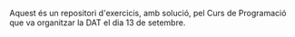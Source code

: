 Aquest és un repositori d'exercicis, amb solució, pel Curs de Programació que va organitzar la DAT el dia 13 de setembre.
